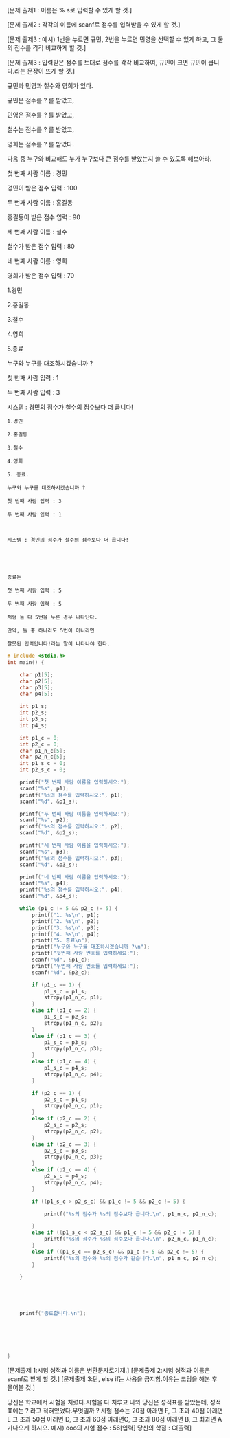 [문제 출제1 : 이름은 % s로 입력할 수 있게 할 것.]



[문제 출제2 : 각각의 이름에 scanf로 점수를 입력받을 수 있게 할 것.]



[문제 출제3 : 예시) 1번을 누르면 규민, 2번을 누르면 민영을 선택할 수 있게 하고, 그 둘의 점수를 각각 비교하게 할 것.]



[문제 출제3 : 입력받은 점수를 토대로 점수를 각각 비교하여, 규민이 크면 규민이 큽니다.라는 문장이 뜨게 할 것.]



규민과 민영과 철수와 영희가 있다.



규민은 점수를 ? 를 받았고,



민영은 점수를 ? 를 받았고,



철수는 점수를 ? 를 받았고,



영희는 점수를 ? 를 받았다.



다음 중 누구와 비교해도 누가 누구보다 큰 점수를 받았는지 쓸 수 있도록 해보아라.





첫 번째 사람 이름 : 경민

경민이 받은 점수 입력 : 100

두 번째 사람 이름 : 홍길동

홍길동이 받은 점수 입력 : 90

세 번째 사람 이름 : 철수

철수가 받은 점수 입력 : 80

네 번째 사람 이름 : 영희

영희가 받은 점수 입력 : 70



1.경민

2.홍길동

3.철수

4.영희

5.종료

누구와 누구를 대조하시겠습니까 ?

첫 번째 사람 입력 : 1

두 번째 사람 입력 : 3



시스템 : 경민의 점수가 철수의 점수보다 더 큽니다!





	1.경민

	2.홍길동

	3.철수

	4.영희

	5. 종료.

	누구와 누구를 대조하시겠습니까 ?

	첫 번째 사람 입력 : 3

	두 번째 사람 입력 : 1



	시스템 : 경민의 점수가 철수의 점수보다 더 큽니다!





	종료는

	첫 번째 사람 입력 : 5

	두 번째 사람 입력 : 5

	처럼 둘 다 5번을 누른 경우 나타난다.

	만약, 둘 중 하나라도 5번이 아니라면

	잘못된 입력입니다!라는 말이 나타나야 한다.



```c
# include <stdio.h>
int main() {

	char p1[5];
	char p2[5];
	char p3[5];
	char p4[5];

	int p1_s;
	int p2_s;
	int p3_s;
	int p4_s;

	int p1_c = 0;
	int p2_c = 0;
	char p1_n_c[5];
	char p2_n_c[5];
	int p1_s_c = 0;
	int p2_s_c = 0;

	printf("첫 번째 사람 이름을 입력하시오:");
	scanf("%s", p1);
	printf("%s의 점수를 입력하시오:", p1);
	scanf("%d", &p1_s);

	printf("두 번째 사람 이름을 입력하시오:");
	scanf("%s", p2);
	printf("%s의 점수를 입력하시오:", p2);
	scanf("%d", &p2_s);

	printf("세 번째 사람 이름을 입력하시오:");
	scanf("%s", p3);
	printf("%s의 점수를 입력하시오:", p3);
	scanf("%d", &p3_s);

	printf("네 번째 사람 이름을 입력하시오:");
	scanf("%s", p4);
	printf("%s의 점수를 입력하시오:", p4);
	scanf("%d", &p4_s);

	while (p1_c != 5 && p2_c != 5) {
		printf("1. %s\n", p1);
		printf("2. %s\n", p2);
		printf("3. %s\n", p3);
		printf("4. %s\n", p4);
		printf("5. 종료\n");
		printf("누구와 누구를 대조하시겠습니까 ?\n");
		printf("첫번째 사람 번호를 입력하세요:");
		scanf("%d", &p1_c);
		printf("두번째 사람 번호를 입력하세요:");
		scanf("%d", &p2_c);

		if (p1_c == 1) {
			p1_s_c = p1_s;
			strcpy(p1_n_c, p1);
		}
		else if (p1_c == 2) {
			p1_s_c = p2_s;
			strcpy(p1_n_c, p2);
		}
		else if (p1_c == 3) {
			p1_s_c = p3_s;
			strcpy(p1_n_c, p3);
		}
		else if (p1_c == 4) {
			p1_s_c = p4_s;
			strcpy(p1_n_c, p4);
		}

		if (p2_c == 1) {
			p2_s_c = p1_s;
			strcpy(p2_n_c, p1);
		}
		else if (p2_c == 2) {
			p2_s_c = p2_s;
			strcpy(p2_n_c, p2);
		}
		else if (p2_c == 3) {
			p2_s_c = p3_s;
			strcpy(p2_n_c, p3);
		}
		else if (p2_c == 4) {
			p2_s_c = p4_s;
			strcpy(p2_n_c, p4);
		}

		if ((p1_s_c > p2_s_c) && p1_c != 5 && p2_c != 5) {

			printf("%s의 점수가 %s의 점수보다 큽니다.\n", p1_n_c, p2_n_c);

		}
		else if ((p1_s_c < p2_s_c) && p1_c != 5 && p2_c != 5) {
			printf("%s의 점수가 %s의 점수보다 큽니다.\n", p2_n_c, p1_n_c);
		}
		else if ((p1_s_c == p2_s_c) && p1_c != 5 && p2_c != 5) {
			printf("%s의 점수와 %s의 점수가 같습니다.\n", p1_n_c, p2_n_c);
		}

	}





	printf("종료합니다.\n");

 




}
```

[문제출제 1:시험 성적과 이름은 변환문자로기재.]
[문제출제 2:시험 성적과 이름은 scanf로 받게 할 것.]
[문제출제 3:단, else if는 사용을 금지함.이유는 코딩을 해본 후 물어볼 것.]

당신은 학교에서 시험을 치렀다.시험을 다 치루고 나와 당신은 성적표를 받았는데, 성적표에는 ? 라고 적혀있었다.무엇일까 ? 시험 점수는 20점 아래면 F, 그 초과 40점 아래면 E 그 초과 50점 아래면 D, 그 초과 60점 아래면C, 그 초과 80점 아래면 B, 그 촤과면 A가나오게 하시오.
예시)
ooo의 시험 점수 : 56[입력]
당신의 학점 : C[출력]
